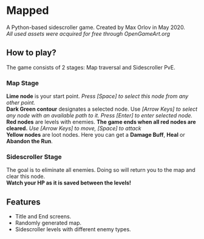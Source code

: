 # Mapped
A Python-based sidescroller game. Created by Max Orlov in May 2020.  
*All used assets were acquired for free through OpenGameArt.org*

## How to play?
The game consists of 2 stages: Map traversal and Sidescroller PvE.  
  
### Map Stage
**Lime node** is your start point. *Press \[Space] to select this node from any other point.*  
**Dark Green contour** designates a selected node. Use *\[Arrow Keys] to select any node with an available path to it. Press \[Enter] to enter selected node.*  
**Red nodes** are levels with enemies. **The game ends when all red nodes are cleared.** *Use \[Arrow Keys] to move, \[Space] to attack*  
**Yellow nodes** are loot nodes. Here you can get a **Damage Buff**, **Heal** or **Abandon the Run**.
### Sidescroller Stage
The goal is to eliminate all enemies. Doing so will return you to the map and clear this node.  
**Watch your HP as it is saved between the levels!**

## Features
- Title and End screens.
- Randomly generated map.
- Sidescroller levels with different enemy types.
